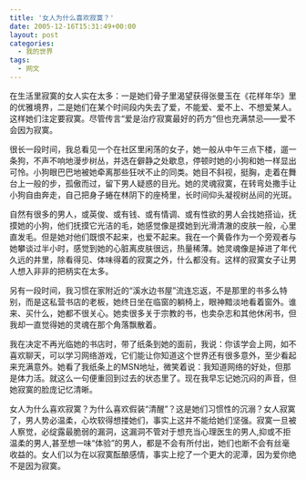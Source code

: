 ```yaml
---
title: '女人为什么喜欢寂寞？'
date: 2005-12-16T15:31:49+00:00
layout: post
categories:
  - 我的世界
tags:
  - 网文
---
```


在生活里寂寞的女人实在太多：一是她们骨子里渴望获得张曼玉在《花样年华》里的优雅境界，二是她们在某个时间段内失去了爱，不能爱、爱不上、不想爱某人。这样她们注定要寂寞。尽管传言“爱是治疗寂寞最好的药方”但也充满禁忌——爱不会因为寂寞。

很长一段时间，我总看见一个在社区里闲荡的女子，她一般从中午三点下楼，遛一条狗，不声不响地漫步树丛，并选在僻静之处歇息，停顿时她的小狗和她一样显出可怜。小狗眼巴巴地被她牵离那些狂吠不止的同类。她目不斜视，挺胸，走着在舞台上一般的步，孤傲而过，留下男人疑惑的目光。她的灵魂寂寞，在转弯处撒手让小狗自由奔走，自己把身子蜷在林阴下的座椅里，长时间仰头凝视树丛间的光斑。

自然有很多的男人，或英俊、或有钱、或有情调、或有性欲的男人会找她搭讪，抚摸她的小狗，他们抚摸它光洁的毛，她感觉像是摸她到光滑清澈的皮肤一般，心里直发毛。但是她对他们既恨不起来，也爱不起来。我在一个黄昏作为一个旁观者与她攀谈过半小时，感觉到她的心脏离皮肤很远，热量稀薄。她灵魂像是掉进了年代久远的井里，除看得见、体味得着的寂寞之外，什么都没有。这样的寂寞女子让男人想入非非的把柄实在太多。

另有一段时间，我习惯在家附近的“溪水边书屋”流连忘返，不是那里的书多么特别，而是这私营书店的老板，她终日坐在临窗的躺椅上，眼神黯淡地看着窗外。谁来、买什么，她都不很关心。她卖很多关于宗教的书，也卖杂志和其他休闲书，但我却一直觉得她的灵魂在那个角落飘散着。

我在决定不再光临她的书店时，带了纸条到她的面前，我说：你该学会上网，如不喜欢聊天，可以学习网络游戏，它们能让你知道这个世界还有很多意外，至少看起来充满意外。她看了我纸条上的MSN地址，微笑着说：我知道网络的好处，但那是体力活。就这么一句便重回到过去的状态里了。现在我早忘记她沉闷的声音，但她寂寞的脸庞记忆清晰。

女人为什么喜欢寂寞？为什么喜欢假装“清醒”？这是她们习惯性的沉溺？女人寂寞了，男人势必温柔，心坎软得想搂她们，事实上这并不能给她们坚强。寂寞一旦被人察觉，必绽露最脆弱的漏洞，这漏洞不管对于想充当心理医生的男人,抑或不拒温柔的男人,甚至想一味“体验”的男人，都是不会有所付出，她们也断不会有丝毫收益的。女人们以为在以寂寞酝酿感情，事实上挖了一个更大的泥潭，因为爱你绝不是因为寂寞。